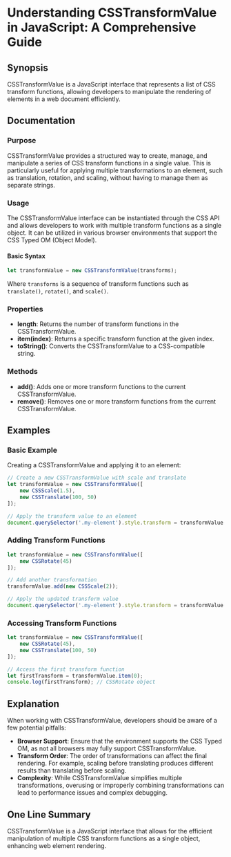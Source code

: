 <!--
Meta Description: # Understanding CSSTransformValue in JavaScript: A Comprehensive Guide ## Synopsis CSSTransformValue is a JavaScript interface that represents a list ...
Meta Keywords: csstransformvalue, transform, new, functions, transformvalue
-->

# Understanding CSSTransformValue in JavaScript: A Comprehensive Guide

## Synopsis
CSSTransformValue is a JavaScript interface that represents a list of CSS transform functions, allowing developers to manipulate the rendering of elements in a web document efficiently.

## Documentation

### Purpose
CSSTransformValue provides a structured way to create, manage, and manipulate a series of CSS transform functions in a single value. This is particularly useful for applying multiple transformations to an element, such as translation, rotation, and scaling, without having to manage them as separate strings.

### Usage
The CSSTransformValue interface can be instantiated through the CSS API and allows developers to work with multiple transform functions as a single object. It can be utilized in various browser environments that support the CSS Typed OM (Object Model).

#### Basic Syntax
```javascript
let transformValue = new CSSTransformValue(transforms);
```

Where `transforms` is a sequence of transform functions such as `translate()`, `rotate()`, and `scale()`.

### Properties
- **length**: Returns the number of transform functions in the CSSTransformValue.
- **item(index)**: Returns a specific transform function at the given index.
- **toString()**: Converts the CSSTransformValue to a CSS-compatible string.

### Methods
- **add()**: Adds one or more transform functions to the current CSSTransformValue.
- **remove()**: Removes one or more transform functions from the current CSSTransformValue.

## Examples

### Basic Example
Creating a CSSTransformValue and applying it to an element:
```javascript
// Create a new CSSTransformValue with scale and translate
let transformValue = new CSSTransformValue([
    new CSSScale(1.5),
    new CSSTranslate(100, 50)
]);

// Apply the transform value to an element
document.querySelector('.my-element').style.transform = transformValue.toString();
```

### Adding Transform Functions
```javascript
let transformValue = new CSSTransformValue([
    new CSSRotate(45)
]);

// Add another transformation
transformValue.add(new CSSScale(2));

// Apply the updated transform value
document.querySelector('.my-element').style.transform = transformValue.toString();
```

### Accessing Transform Functions
```javascript
let transformValue = new CSSTransformValue([
    new CSSRotate(45),
    new CSSTranslate(100, 50)
]);

// Access the first transform function
let firstTransform = transformValue.item(0);
console.log(firstTransform); // CSSRotate object
```

## Explanation
When working with CSSTransformValue, developers should be aware of a few potential pitfalls:

- **Browser Support**: Ensure that the environment supports the CSS Typed OM, as not all browsers may fully support CSSTransformValue.
- **Transform Order**: The order of transformations can affect the final rendering. For example, scaling before translating produces different results than translating before scaling.
- **Complexity**: While CSSTransformValue simplifies multiple transformations, overusing or improperly combining transformations can lead to performance issues and complex debugging.

## One Line Summary
CSSTransformValue is a JavaScript interface that allows for the efficient manipulation of multiple CSS transform functions as a single object, enhancing web element rendering.